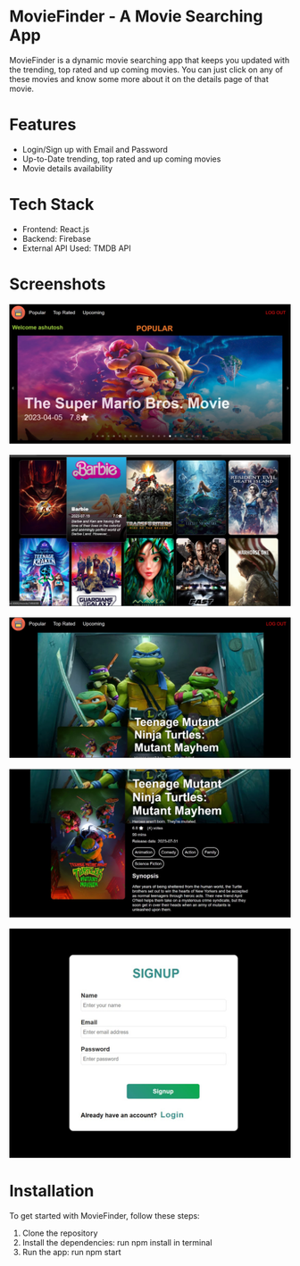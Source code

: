 # MovieFinder - A Movie Searching App

MovieFinder is a dynamic movie searching app that keeps you updated with the trending, top rated and up coming movies. You can just click on any of these movies and know some more about it on the details page of that movie.

# Features

+ Login/Sign up with Email and Password
+ Up-to-Date trending, top rated and up coming movies
+ Movie details availability

# Tech Stack

+ Frontend: React.js
+ Backend: Firebase
+ External API Used: TMDB API

# Screenshots

![Image1](https://github.com/Ashutosh5548/movie_app/blob/main/screenshots/movie0.jpg)&nbsp;&nbsp;&nbsp;&nbsp;&nbsp;&nbsp;![Image2](https://github.com/Ashutosh5548/movie_app/blob/main/screenshots/movie1.jpg)&nbsp;&nbsp;&nbsp;&nbsp;&nbsp;&nbsp;![Image3](https://github.com/Ashutosh5548/movie_app/blob/main/screenshots/movie2.jpg)&nbsp;&nbsp;&nbsp;&nbsp;&nbsp;&nbsp;![Image3](https://github.com/Ashutosh5548/movie_app/blob/main/screenshots/movie3.jpg)&nbsp;&nbsp;&nbsp;&nbsp;&nbsp;&nbsp;![Image3](https://github.com/Ashutosh5548/movie_app/blob/main/screenshots/login.jpg)

# Installation

To get started with MovieFinder, follow these steps:
1. Clone the repository
2. Install the dependencies: run npm install in terminal
4. Run the app: run npm start
